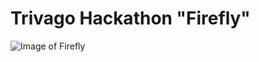 # Trivago Hackathon "Firefly"
![Image of Firefly](https://github.com/TrivagoHackathonFirefly/project/blob/master/images/firefly.png)
